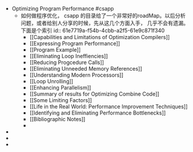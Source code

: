 - Optimizing Program Performance #csapp
	- 如何做程序优化， csapp 的目录给了一个非常好的roadMap。以后分析问题，或者给别人分享的时候，先从这几个方面入手， 几乎不会有遗漏。 下面是个索引
	  id:: 61e7719a-f54b-4cbb-a2f5-61e9c871f340
		- [[Capabilities and Limitations of Optimization Compilers]]
		- [[Expressing Program Performance]]
		- [[Program Example]]
		- [[Eliminating Loop Ineffiencies]]
		- [[Reducing Progcedure Calls]]
		- [[Eliminating Unneeded Memory References]]
		- [[Understanding Modern Processors]]
		- [[Loop Unrolling]]
		- [[Enhancing Parallelism]]
		- [[Summary of results for Optimizing Combine Code]]
		- [[Some Limiting Factors]]
		- [[Life in the Real World: Performance Improvement Techniques]]
		- [[Identifying and Eliminating Performance Bottlenecks]]
		- [[Bibliographic Notes]]
		-
-
-
-